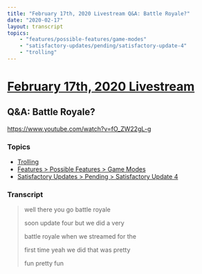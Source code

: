 ```yaml
---
title: "February 17th, 2020 Livestream Q&A: Battle Royale?"
date: "2020-02-17"
layout: transcript
topics:
    - "features/possible-features/game-modes"
    - "satisfactory-updates/pending/satisfactory-update-4"
    - "trolling"
---
```

# [February 17th, 2020 Livestream](../2020-02-17.md)
## Q&A: Battle Royale?
https://www.youtube.com/watch?v=fO_ZW22gL-g

### Topics
* [Trolling](../topics/trolling.md)
* [Features > Possible Features > Game Modes](../topics/features/possible-features/game-modes.md)
* [Satisfactory Updates > Pending > Satisfactory Update 4](../topics/satisfactory-updates/pending/satisfactory-update-4.md)

### Transcript

> well there you go battle royale
> 
> soon update four but we did a very
> 
> battle royale when we streamed for the
> 
> first time yeah we did that was pretty
> 
> fun pretty fun
> 
